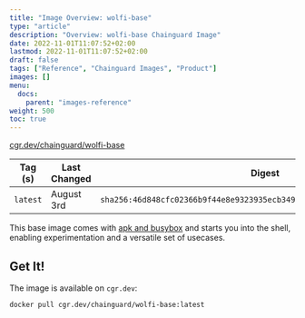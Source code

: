 ```yaml
---
title: "Image Overview: wolfi-base"
type: "article"
description: "Overview: wolfi-base Chainguard Image"
date: 2022-11-01T11:07:52+02:00
lastmod: 2022-11-01T11:07:52+02:00
draft: false
tags: ["Reference", "Chainguard Images", "Product"]
images: []
menu:
  docs:
    parent: "images-reference"
weight: 500
toc: true
---
```


[cgr.dev/chainguard/wolfi-base](https://github.com/chainguard-images/images/tree/main/images/wolfi-base)

| Tag (s)   | Last Changed | Digest                                                                    |
|-----------|--------------|---------------------------------------------------------------------------|
|  `latest` | August 3rd   | `sha256:46d848cfc02366b9f44e8e9323935ecb349286bf8a047a9e83186d91a105fc3a` |



This base image comes with [apk and busybox](https://github.com/wolfi-dev/os/blob/main/wolfi-base.yaml) and starts you
into the shell, enabling experimentation and a versatile set of usecases. 

## Get It!

The image is available on `cgr.dev`:

```
docker pull cgr.dev/chainguard/wolfi-base:latest
```

